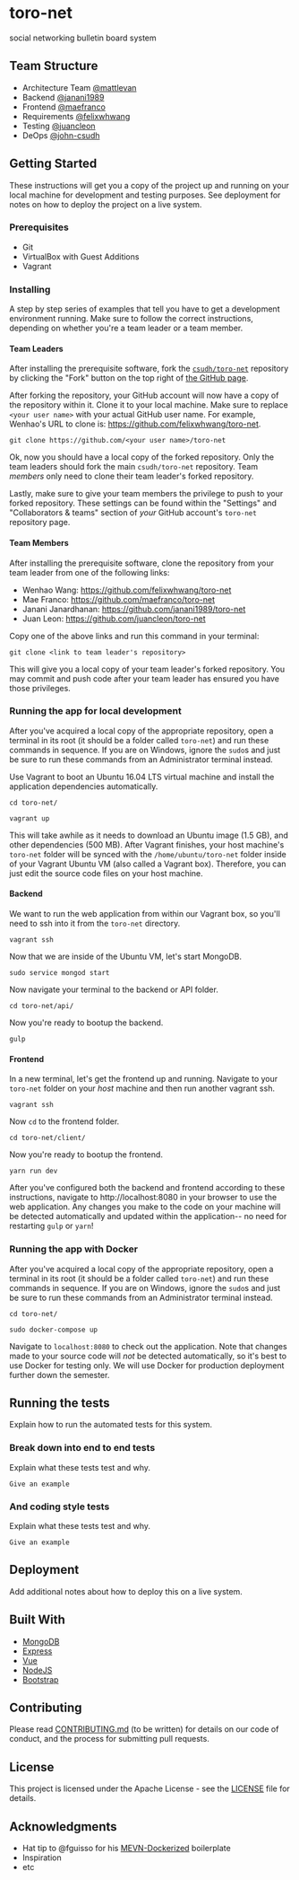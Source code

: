 # toro-net

social networking bulletin board system

## Team Structure

- Architecture Team [@mattlevan](https://github.com/mattlevan)
- Backend [@janani1989](https://github.com/janani1989)
- Frontend [@maefranco](https://github.com/maefranco)
- Requirements [@felixwhwang](https://github.com/felixwhwang)
- Testing [@juancleon](https://github.com/juancleon)
- DeOps [@john-csudh](https://github.com/john-csudh)

## Getting Started

These instructions will get you a copy of the project up and running on your local machine 
for development and testing purposes. See deployment for notes on how to deploy the project 
on a live system.

### Prerequisites

* Git
* VirtualBox with Guest Additions
* Vagrant

### Installing

A step by step series of examples that tell you have to get a development environment running. Make sure to 
follow the correct instructions, depending on whether you're a team leader or a team member.

#### Team Leaders

After installing the prerequisite software, fork the [`csudh/toro-net`](https://github.com/csudh/toro-net) 
repository by clicking the "Fork" button on the top right of [the GitHub page](https://github.com/csudh/toro-net).  

After forking the repository, your GitHub account will now have a copy of the repository within it. Clone it to 
your local machine. Make sure to replace `<your user name>` with your actual GitHub user name. For example, Wenhao's
URL to clone is: https://github.com/felixwhwang/toro-net. 
```
git clone https://github.com/<your user name>/toro-net
```

Ok, now you should have a local copy of the forked repository. Only the team leaders should fork the main
`csudh/toro-net` repository. Team *members* only need to clone their team leader's forked repository.  

Lastly, make sure to give your team members the privilege to push to your forked repository. These settings can be 
found within the "Settings" and "Collaborators & teams" section of *your* GitHub account's `toro-net` repository page.

#### Team Members

After installing the prerequisite software, clone the repository from your team leader from one of the following links:
* Wenhao Wang: https://github.com/felixwhwang/toro-net
* Mae Franco: https://github.com/maefranco/toro-net
* Janani Janardhanan: https://github.com/janani1989/toro-net
* Juan Leon: https://github.com/juancleon/toro-net

Copy one of the above links and run this command in your terminal:
```
git clone <link to team leader's repository>
```

This will give you a local copy of your team leader's forked repository. You may commit and push code after your team 
leader has ensured you have those privileges. 

### Running the app for local development

After you've acquired a local copy of the appropriate repository, open a terminal in its root (it 
should be a folder called `toro-net`) and run these commands in sequence. If you are on Windows, ignore the `sudo`s and
just be sure to run these commands from an Administrator terminal instead.  

Use Vagrant to boot an Ubuntu 16.04 LTS virtual machine and install the application dependencies automatically.
```
cd toro-net/
```
```
vagrant up
```

This will take awhile as it needs to download an Ubuntu image (1.5 GB), and other dependencies (500 MB). After 
Vagrant finishes, your host machine's `toro-net` folder will be synced with the `/home/ubuntu/toro-net` folder 
inside of your Vagrant Ubuntu VM (also called a Vagrant box). Therefore, you can just edit the source code files 
on your host machine.  

#### Backend
We want to run the web application from within our Vagrant box, so you'll need to ssh into it from the `toro-net` directory.
```
vagrant ssh
```
Now that we are inside of the Ubuntu VM, let's start MongoDB.
```
sudo service mongod start
```
Now navigate your terminal to the backend or API folder.
```
cd toro-net/api/
```

Now you're ready to bootup the backend.
```
gulp
```

#### Frontend
In a new terminal, let's get the frontend up and running. Navigate to your `toro-net` folder on your *host* machine 
and then run another vagrant ssh.
```
vagrant ssh
```
Now `cd` to the frontend folder.
```
cd toro-net/client/
```
Now you're ready to bootup the frontend.
```
yarn run dev
```

After you've configured both the backend and frontend according to these instructions, navigate to http://localhost:8080 
in your browser to use the web application. Any changes you make to the code on your machine will be detected 
automatically and updated within the application-- no need for restarting `gulp` or `yarn`!

### Running the app with Docker

After you've acquired a local copy of the appropriate repository, open a terminal in its root (it 
should be a folder called `toro-net`) and run these commands in sequence. If you are on Windows, ignore the `sudo`s and
just be sure to run these commands from an Administrator terminal instead.  

```
cd toro-net/
```
```
sudo docker-compose up
```

Navigate to `localhost:8080` to check out the application. Note that changes made to your source code will *not* be 
detected automatically, so it's best to use Docker for testing only. We will use Docker for production deployment further
down the semester.

## Running the tests

Explain how to run the automated tests for this system.

### Break down into end to end tests

Explain what these tests test and why.

```
Give an example
```

### And coding style tests

Explain what these tests test and why.

```
Give an example
```

## Deployment

Add additional notes about how to deploy this on a live system.

## Built With

* [MongoDB](https://mongodb.com)
* [Express](https://expressjs.com/)
* [Vue](https://vuejs.org)
* [NodeJS](https://nodejs.org)
* [Bootstrap](https://getbootstrap.com)

## Contributing

Please read [CONTRIBUTING.md](CONTRIBUTING.md) (to be written) for details on our code of conduct, and
the process for submitting pull requests.

## License

This project is licensed under the Apache License - see the [LICENSE](LICENSE) file for details.

## Acknowledgments

* Hat tip to @fguisso for his [MEVN-Dockerized](https://github.com/fguisso/MEVN-Dockerized) boilerplate
* Inspiration
* etc
